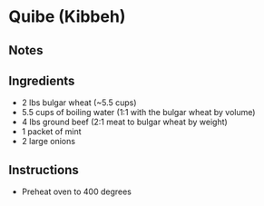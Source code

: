 # Quibe (Kibbeh)

## Notes

## Ingredients

* 2 lbs bulgar wheat (~5.5 cups)
* 5.5 cups of boiling water (1:1 with the bulgar wheat by volume)
* 4 lbs ground beef (2:1 meat to bulgar wheat by weight)
* 1 packet of mint
* 2 large onions

## Instructions

* Preheat oven to 400 degrees

